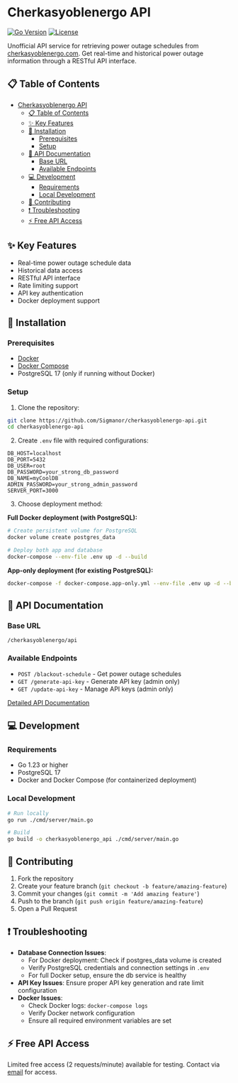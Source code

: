 # Cherkasyoblenergo API

[![Go Version](https://img.shields.io/github/go-mod/go-version/Sigmanor/cherkasyoblenergo-api)](https://go.dev/)
[![License](https://img.shields.io/github/license/Think-Root/chappie_server)](LICENSE)

Unofficial API service for retrieving power outage schedules from [cherkasyoblenergo.com](https://cherkasyoblenergo.com/). Get real-time and historical power outage information through a RESTful API interface.

## 📋 Table of Contents

- [Cherkasyoblenergo API](#cherkasyoblenergo-api)
  - [📋 Table of Contents](#-table-of-contents)
  - [✨ Key Features](#-key-features)
  - [🚀 Installation](#-installation)
    - [Prerequisites](#prerequisites)
    - [Setup](#setup)
  - [🔑 API Documentation](#-api-documentation)
    - [Base URL](#base-url)
    - [Available Endpoints](#available-endpoints)
  - [💻 Development](#-development)
    - [Requirements](#requirements)
    - [Local Development](#local-development)
  - [🤝 Contributing](#-contributing)
  - [❗ Troubleshooting](#-troubleshooting)
  - [⚡ Free API Access](#-free-api-access)

## ✨ Key Features

- Real-time power outage schedule data
- Historical data access
- RESTful API interface
- Rate limiting support
- API key authentication
- Docker deployment support

## 🚀 Installation

### Prerequisites

- [Docker](https://docs.docker.com/engine/install/)
- [Docker Compose](https://docs.docker.com/compose/install/)
- PostgreSQL 17 (only if running without Docker)

### Setup

1. Clone the repository:
```bash
git clone https://github.com/Sigmanor/cherkasyoblenergo-api.git
cd cherkasyoblenergo-api
```

2. Create `.env` file with required configurations:
```properties
DB_HOST=localhost
DB_PORT=5432
DB_USER=root
DB_PASSWORD=your_strong_db_password
DB_NAME=myCoolDB
ADMIN_PASSWORD=your_strong_admin_password
SERVER_PORT=3000
```

3. Choose deployment method:

**Full Docker deployment (with PostgreSQL):**
```bash
# Create persistent volume for PostgreSQL
docker volume create postgres_data

# Deploy both app and database
docker-compose --env-file .env up -d --build
```

**App-only deployment (for existing PostgreSQL):**
```bash
docker-compose -f docker-compose.app-only.yml --env-file .env up -d --build
```

## 🔑 API Documentation

### Base URL
```
/cherkasyoblenergo/api
```

### Available Endpoints

- `POST /blackout-schedule` - Get power outage schedules
- `GET /generate-api-key` - Generate API key (admin only)
- `GET /update-api-key` - Manage API keys (admin only)

[Detailed API Documentation](API.md)

## 💻 Development

### Requirements

- Go 1.23 or higher
- PostgreSQL 17
- Docker and Docker Compose (for containerized deployment)

### Local Development

```bash
# Run locally
go run ./cmd/server/main.go

# Build
go build -o cherkasyoblenergo_api ./cmd/server/main.go
```

## 🤝 Contributing

1. Fork the repository
2. Create your feature branch (`git checkout -b feature/amazing-feature`)
3. Commit your changes (`git commit -m 'Add amazing feature'`)
4. Push to the branch (`git push origin feature/amazing-feature`)
5. Open a Pull Request

## ❗ Troubleshooting

- **Database Connection Issues**: 
  - For Docker deployment: Check if postgres_data volume is created
  - Verify PostgreSQL credentials and connection settings in `.env`
  - For full Docker setup, ensure the db service is healthy
- **API Key Issues**: Ensure proper API key generation and rate limit configuration
- **Docker Issues**: 
  - Check Docker logs: `docker-compose logs`
  - Verify Docker network configuration
  - Ensure all required environment variables are set

## ⚡ Free API Access

Limited free access (2 requests/minute) available for testing. Contact via [email](mailto:sigmanor@pm.me) for access.